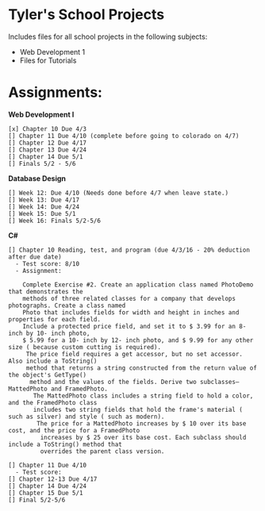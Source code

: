 # Tyler's School Projects

Includes files for all school projects in the following subjects:
- Web Development 1
- Files for Tutorials


# Assignments:


**Web Development I**

    [x] Chapter 10 Due 4/3
    [] Chapter 11 Due 4/10 (complete before going to colorado on 4/7)
    [] Chapter 12 Due 4/17
    [] Chapter 13 Due 4/24
    [] Chapter 14 Due 5/1
    [] Finals 5/2 - 5/6

**Database Design**

    [] Week 12: Due 4/10 (Needs done before 4/7 when leave state.)
    [] Week 13: Due 4/17
    [] Week 14: Due 4/24
    [] Week 15: Due 5/1
    [] Week 16: Finals 5/2-5/6

**C#**

    [] Chapter 10 Reading, test, and program (due 4/3/16 - 20% deduction after due date)
      - Test score: 8/10
      - Assignment:

        Complete Exercise #2. Create an application class named PhotoDemo that demonstrates the
        methods of three related classes for a company that develops photographs. Create a class named
        Photo that includes fields for width and height in inches and properties for each field.
        Include a protected price field, and set it to $ 3.99 for an 8- inch by 10- inch photo,
        $ 5.99 for a 10- inch by 12- inch photo, and $ 9.99 for any other size ( because custom cutting is required).
         The price field requires a get accessor, but no set accessor. Also include a ToString()
         method that returns a string constructed from the return value of the object's GetType()
          method and the values of the fields. Derive two subclasses— MattedPhoto and FramedPhoto.
           The MattedPhoto class includes a string field to hold a color, and the FramedPhoto class
           includes two string fields that hold the frame's material ( such as silver) and style ( such as modern).
            The price for a MattedPhoto increases by $ 10 over its base cost, and the price for a FramedPhoto
             increases by $ 25 over its base cost. Each subclass should include a ToString() method that
             overrides the parent class version.

    [] Chapter 11 Due 4/10
      - Test score:
    [] Chapter 12-13 Due 4/17
    [] Chapter 14 Due 4/24
    [] Chapter 15 Due 5/1
    [] Final 5/2-5/6